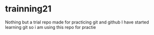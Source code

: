 # trainning21
Nothing but a trial repo made for practicing git and github
I have started learning git so i am using this repo for practie
